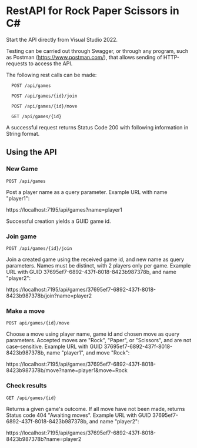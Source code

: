 # RestAPI for Rock Paper Scissors in C#

Start the API directly from Visual Studio 2022.

Testing can be carried out through Swagger, or through any program, such as Postman (https://www.postman.com/), that allows sending of HTTP-requests to access the API.


The following rest calls can be made:

	  POST /api/games

	  POST /api/games/{id}/join

	  POST /api/games/{id}/move

	  GET /api/games/{id}
  
A successful request returns Status Code 200 with following information in String format.

## Using the API
### New Game 

`POST /api/games`

Post a player name as a query parameter. Example URL with name "player1":

https://localhost:7195/api/games?name=player1

Successful creation yields a GUID game id.

### Join game

`POST /api/games/{id}/join`

Join a created game using the received game id, and new name as query parameters. Names must be distinct, with 2 players only per game. 
Example URL with GUID 37695ef7-6892-437f-8018-8423b987378b, and name "player2":

https://localhost:7195/api/games/37695ef7-6892-437f-8018-8423b987378b/join?name=player2

### Make a move

`POST api/games/{id}/move`

Choose a move using player name, game id and chosen move as query parameters. Accepted moves are "Rock", "Paper", or "Scissors", and are not case-sensitive. 
Example URL with GUID 37695ef7-6892-437f-8018-8423b987378b, name "player1", and move "Rock":

https://localhost:7195/api/games/37695ef7-6892-437f-8018-8423b987378b/move?name=player1&move=Rock

### Check results

`GET /api/games/{id}`

Returns a given game's outcome. If all move have not been made, returns Status code 404 "Awaiting moves".
Example URL with GUID 37695ef7-6892-437f-8018-8423b987378b, and name "player2":

https://localhost:7195/api/games/37695ef7-6892-437f-8018-8423b987378b?name=player2

